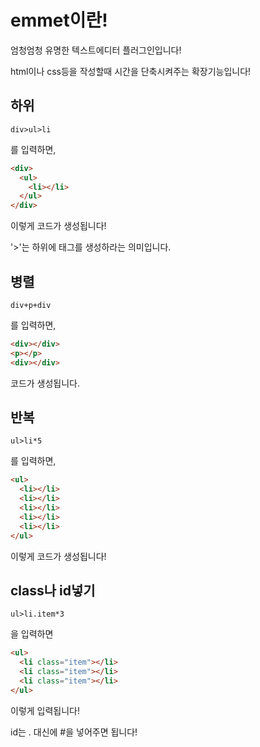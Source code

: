 

<h1>
  emmet이란!
</h1>

엄청엄청 유명한 텍스트에디터 플러그인입니다!

html이나 css등을 작성할때 시간을 단축시켜주는 확장기능입니다!

<h2>
  하위
</h2>

```
div>ul>li
```

를 입력하면,

```html
<div>
  <ul>
    <li></li>
  </ul>
</div>
```

이렇게 코드가 생성됩니다!

'>'는 하위에 태그를 생성하라는 의미입니다.



<h2>
  병렬
</h2>

```
div+p+div
```

를 입력하면,

```html
<div></div>
<p></p>
<div></div>
```

코드가 생성됩니다.



## 반복

```
ul>li*5
```

를 입력하면,

```html
<ul>
  <li></li>
  <li></li>
  <li></li>
  <li></li>
  <li></li>
</ul>
```

이렇게 코드가 생성됩니다!



## class나 id넣기

```
ul>li.item*3
```

을 입력하면

```html
<ul>
  <li class="item"></li>
  <li class="item"></li>
  <li class="item"></li>
</ul>
```

이렇게 입력됩니다!

id는 . 대신에 #을 넣어주면 됩니다!